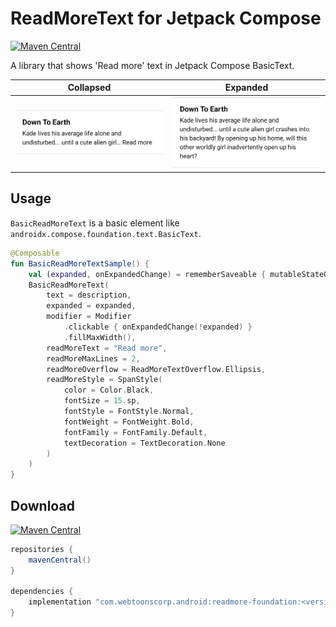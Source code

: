 # ReadMoreText for Jetpack Compose

[![Maven Central](https://img.shields.io/maven-central/v/com.webtoonscorp.android/readmore-foundation)](https://search.maven.org/search?q=g:com.webtoonscorp.android)

A library that shows 'Read more' text in Jetpack Compose BasicText.

| Collapsed                               | Expanded                              |
| --------------------------------------- | ------------------------------------- |
| <img width="300" src="collapsed.png" /> | <img width="300" src="expanded.png" /> |

## Usage

`BasicReadMoreText` is a basic element like `androidx.compose.foundation.text.BasicText`.

```kotlin
@Composable
fun BasicReadMoreTextSample() {
    val (expanded, onExpandedChange) = rememberSaveable { mutableStateOf(false) }
    BasicReadMoreText(
        text = description,
        expanded = expanded,
        modifier = Modifier
            .clickable { onExpandedChange(!expanded) }
            .fillMaxWidth(),
        readMoreText = "Read more",
        readMoreMaxLines = 2,
        readMoreOverflow = ReadMoreTextOverflow.Ellipsis,
        readMoreStyle = SpanStyle(
            color = Color.Black,
            fontSize = 15.sp,
            fontStyle = FontStyle.Normal,
            fontWeight = FontWeight.Bold,
            fontFamily = FontFamily.Default,
            textDecoration = TextDecoration.None
        )
    )
}
```

## Download

[![Maven Central](https://img.shields.io/maven-central/v/com.webtoonscorp.android/readmore-foundation)](https://search.maven.org/search?q=g:com.webtoonscorp.android)

```groovy
repositories {
    mavenCentral()
}

dependencies {
    implementation "com.webtoonscorp.android:readmore-foundation:<version>"
}
```
